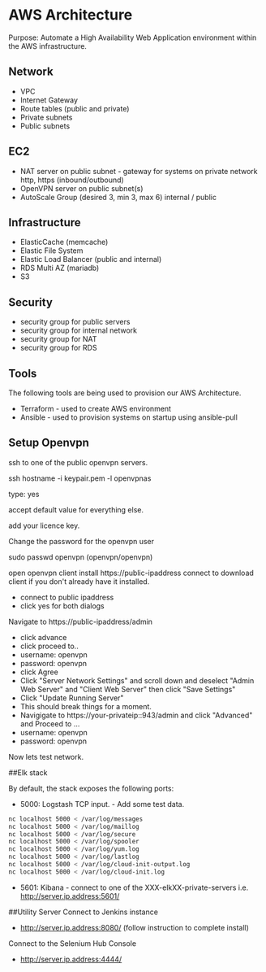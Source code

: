 # AWS Architecture

Purpose: Automate a High Availability Web Application environment within the AWS infrastructure.

## Network

- VPC
- Internet Gateway
- Route tables (public and private)
- Private subnets
- Public subnets

## EC2

- NAT server on public subnet - gateway for systems on private network http, https (inbound/outbound)
- OpenVPN server on public subnet(s)
- AutoScale Group (desired 3, min 3, max 6) internal / public

## Infrastructure

- ElasticCache (memcache)
- Elastic File System
- Elastic Load Balancer (public and internal)
- RDS Multi AZ (mariadb)
- S3

## Security

- security group for public servers
- security group for internal network
- security group for NAT
- security group for RDS

## Tools
The following tools are being used to provision our AWS Architecture.

- Terraform - used to create AWS environment
- Ansible - used to provision systems on startup using ansible-pull

## Setup Openvpn
ssh to one of the public openvpn servers.

ssh hostname -i keypair.pem -l openvpnas

type: yes

accept default value for everything else.

add your licence key.

Change the password for the openvpn user

sudo passwd openvpn (openvpn/openvpn)

open openvpn client install https://public-ipaddress connect to download client if you don't already have it installed.

- connect to public ipaddress
- click yes for both dialogs

Navigate to https://public-ipaddress/admin

- click advance
- click proceed to..
- username: openvpn
- password: openvpn
- click Agree
- Click "Server Network Settings" and scroll down and deselect "Admin Web Server" and "Client Web Server" then click "Save Settings"
- Click "Update Running Server"
- This should break things for a moment.
- Navigigate to https://your-privateip::943/admin and click "Advanced" and Proceed to ...
- username: openvpn
- password: openvpn

Now lets test network.

##Elk stack

By default, the stack exposes the following ports:

- 5000: Logstash TCP input. - Add some test data.

```bash
nc localhost 5000 < /var/log/messages
nc localhost 5000 < /var/log/maillog
nc localhost 5000 < /var/log/secure
nc localhost 5000 < /var/log/spooler
nc localhost 5000 < /var/log/yum.log
nc localhost 5000 < /var/log/lastlog
nc localhost 5000 < /var/log/cloud-init-output.log
nc localhost 5000 < /var/log/cloud-init.log
```

- 5601: Kibana - connect to one of the XXX-elkXX-private-servers i.e. http://server.ip.address:5601/

##Utility Server
Connect to Jenkins instance

- http://server.ip.address:8080/ (follow instruction to complete install)

Connect to the Selenium Hub Console

- http://server.ip.address:4444/